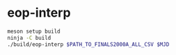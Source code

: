 # eop-interp

```bash
meson setup build
ninja -C build
./build/eop-interp $PATH_TO_FINALS2000A_ALL_CSV $MJD
```